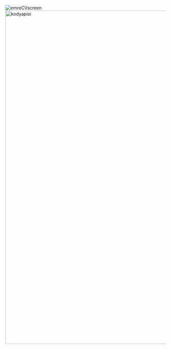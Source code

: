 ![emreCVscreen](https://user-images.githubusercontent.com/93338158/187874210-ce2a91ce-ab21-4e8a-8936-06fdd18015e5.png)
<img width="1047" alt="kodyapisi" src="https://user-images.githubusercontent.com/93338158/187875266-807e66e1-a826-4c69-a29b-5455f44cd57d.png">
